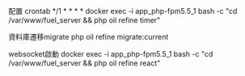 配置
crontab
*/1 * * * * docker exec -i app_php-fpm5.5_1 bash -c "cd /var/www/fuel_server && php oil refine timer"

資料庫遷移migrate
php oil refine migrate:current

websocket啟動
docker exec -i app_php-fpm5.5_1 bash -c "cd /var/www/fuel_server && php oil refine react"